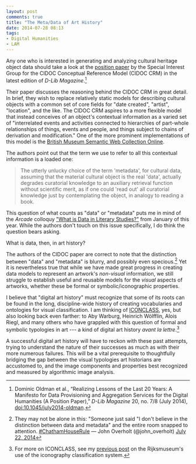 ```yaml
---
layout: post
comments: true
title: "The Meta/Data of Art History"
date: 2014-07-28 08:13
tags: 
- Digital Humanities
- LAM
---
```


Any one who is interested in generating and analyzing cultural heritage object data should take a look at the [position paper][oldman] by the Special Interest Group for the CIDOC Conceptual Reference Model (CIDOC CRM) in the latest edition of *D-Lib Magazine*.[^1]

Their paper discusses the reasoning behind the CIDOC CRM in great detail.
In brief, they wish to replace relatively static models for describing cultural objects with a common set of core fields for "date created", "artist", "location", and the like.
The CIDOC CRM aspires to a more flexible model that instead conceives of an object's contextual information as a varied set of "interrelated events and activities connected to hierarchies of part-whole relationships of things, events and people, and things subject to chains of derivation and modification."
One of the more prominent implementations of this model is the [British Museum Semantic Web Collection Online][bmlod].

The authors point out that the term we use to refer to all this contextual information is a loaded one:

>The utterly unlucky choice of the term 'metadata', for cultural data, assuming that the material cultural object is the real 'data', actually degrades curatorial knowledge to an auxiliary retrieval function without scientific merit, as if one could 'read out' all curatorial knowledge just by contemplating the object, in analogy to reading a book.

This question of what counts as "data" or "metadata" puts me in mind of the *Arcade* colloquy ["What is Data in Literary Studies?"][arcade] from January of this year.
While the authors don't touch on this issue specifically, I do think the question bears asking.

What is data, then, in art history?

The authors of the CIDOC paper are correct to note that the distinction between "data" and "metadata" is blurry, and possibly even specious.[^3]
Yet it is nevertheless true that while we have made great progress in creating data models to represent an artwork's *non-visual* information, we still struggle to establish useful and reusable models for the *visual* aspects of artworks, whether these be formal or symbolic/iconographic properties.

I believe that "digital art history" must recognize that some of its roots can be found in the long, discipline-wide history of creating vocabularies and ontologies for visual classification.
I am thinking of [ICONCLASS], yes, but also looking back even farther: to Aby Warburg, Heinrich Wölfflin, Alois Riegl, and many others who have grappled with this question of formal and symbolic typologies in art --- a kind of digital art history *avant la lettre*.[^2]

A successful digital art history will have to reckon with these past attempts, trying to understand the nature of their successes as much as with their more numerous failures.
This will be a vital prerequisite to thoughtfully bridging the gap between the visual typologies art historians are accustomed to, and the image components and properties best recognized and measured by algorithmic image analysis.

[^2]: For more on ICONCLASS, see my [previous post](/2013/09/18/iconclass-and-charting-the-rijksmuseum.html) on the Rijksmuseum's use of the iconography classification system.

[ICONCLASS]: http://iconclass.org/

[oldman]: http://www.dlib.org/dlib/july14/oldman/07oldman.html

[^1]: Dominic Oldman et al., “Realizing Lessons of the Last 20 Years: A Manifesto for Data Provisioning and Aggregation Services for the Digital Humanities (A Position Paper),” *D-Lib Magazine* 20, no. 7/8 (July 2014), [doi:10.1045/july2014-oldman](http://dx.doi.org/doi:10.1045/july2014-oldman).

[bmlod]: http://collection.britishmuseum.org/

[arcade]: http://arcade.stanford.edu/content/what-data-literary-studies-1

[^3]: They may not be alone in this: "Someone just said &quot;I don&#39;t believe in the distinction between data and metadata&quot; and the entire room snapped to attention. <a href="https://twitter.com/hashtag/ChathamHouseRule?src=hash">#ChathamHouseRule</a> &mdash; John Overholt (@john_overholt) <a href="https://twitter.com/john_overholt/statuses/491574522110545920">July 22, 2014</a>
